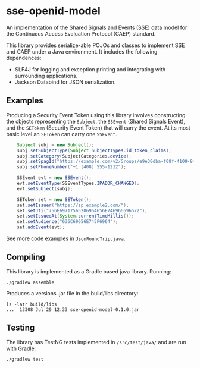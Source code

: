 # sse-openid-model

An implementation of the Shared Signals and Events (SSE) data model for the Continuous 
Access Evaluation Protocol (CAEP) standard.

This library provides serialize-able POJOs and classes to implement SSE and CAEP under
a Java environment. It includes the following dependences:

 - SLF4J for logging and exception printing and integrating with surrounding applications.
 - Jackson Databind for JSON serialization.
 
## Examples

Producing a Security Event Token using this library involves constructing the objects
representing the `Subject`, the `SSEvent` (Shared Signals Event), and the `SEToken` (Security 
Event Token) that will carry the event.  At its most basic level an `SEToken` can carry 
one `SSEvent`.  

```java
	Subject subj = new Subject();
	subj.setSubjectType(Subject.SubjectTypes.id_token_claims);
	subj.setCategory(SubjectCategories.device);
	subj.setSpagId("https://example.com/v2/Groups/e9e30dba-f08f-4109-8486-d5c6a331660a");
	subj.setPhoneNumber("+1 (408) 555-1212");

	SSEvent evt = new SSEvent();
	evt.setEventType(SSEventTypes.IPADDR_CHANGED);
	evt.setSubject(subj);

	SEToken set = new SEToken();
	set.setIssuer("https://sp.example2.com/");
	set.setJti("756E69717565206964656E746966696572");
	set.setIssuedAt(System.currentTimeMillis());
	set.setAudience("636C69656E745F6964");
	set.addEvent(evt);
```

See more code examples in `JsonRoundTrip.java`.

## Compiling
 
 This library is implemented as a Gradle based java library.  Running:
 
	./gradlew assemble

Produces a versions .jar file in the build/libs directory:

	ls -latr build/libs
	...  13308 Jul 29 12:33 sse-openid-model-0.1.0.jar
	
## Testing 

The library has TestNG tests implemented in `/src/test/java/` and are run with Gradle:

	./gradlew test

